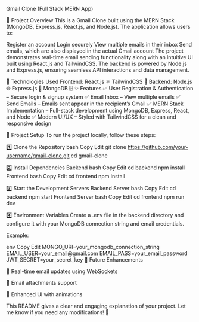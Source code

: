 Gmail Clone (Full Stack MERN App)

🚀 Project Overview
This is a Gmail Clone built using the MERN Stack (MongoDB, Express.js, React.js, and Node.js). The application allows users to:

Register an account
Login securely
View multiple emails in their inbox
Send emails, which are also displayed in the actual Gmail account
The project demonstrates real-time email sending functionality along with an intuitive UI built using React.js and TailwindCSS. The backend is powered by Node.js and Express.js, ensuring seamless API interactions and data management.

🔧 Technologies Used
Frontend:
React.js ⚛️
TailwindCSS 🎨
Backend:
Node.js 🌐
Express.js 🚀
MongoDB 🗄️
✨ Features
✅ User Registration & Authentication – Secure login & signup system
✅ Email Inbox – View multiple emails
✅ Send Emails – Emails sent appear in the recipient’s Gmail
✅ MERN Stack Implementation – Full-stack development using MongoDB, Express, React, and Node
✅ Modern UI/UX – Styled with TailwindCSS for a clean and responsive design

📂 Project Setup
To run the project locally, follow these steps:

1️⃣ Clone the Repository
bash
Copy
Edit
git clone https://github.com/your-username/gmail-clone.git
cd gmail-clone

2️⃣ Install Dependencies
Backend
bash
Copy
Edit
cd backend
npm install
Frontend
bash
Copy
Edit
cd frontend
npm install

3️⃣ Start the Development Servers
Backend Server
bash
Copy
Edit
cd backend
npm start
Frontend Server
bash
Copy
Edit
cd frontend
npm run dev

4️⃣ Environment Variables
Create a .env file in the backend directory and configure it with your MongoDB connection string and email credentials.

Example:

env
Copy
Edit
MONGO_URI=your_mongodb_connection_string
EMAIL_USER=your_email@gmail.com
EMAIL_PASS=your_email_password
JWT_SECRET=your_secret_key
🚀 Future Enhancements

🔹 Real-time email updates using WebSockets

🔹 Email attachments support

🔹 Enhanced UI with animations

This README gives a clear and engaging explanation of your project. Let me know if you need any modifications! 🚀
